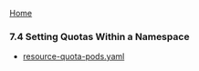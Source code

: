[Home](../)

### 7.4 Setting Quotas Within a Namespace

- [resource-quota-pods.yaml](resource-quota-pods.yaml)

